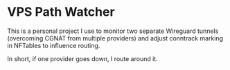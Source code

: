 # VPS Path Watcher
This is a personal project I use to monitor two separate
Wireguard tunnels (overcoming CGNAT from multiple providers)
and adjust conntrack marking in NFTables to influence routing.

In short, if one provider goes down, I route around it.
